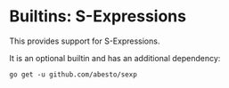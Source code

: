 # Builtins: S-Expressions

This provides support for S-Expressions.

It is an optional builtin and has an additional dependency:

    go get -u github.com/abesto/sexp
